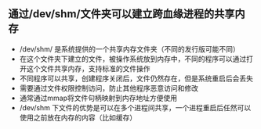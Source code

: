## 通过/dev/shm/文件夹可以建立跨血缘进程的共享内存 

+ /dev/shm/ 是系统提供的一个共享内存文件夹（不同的发行版可能不同）
+ 在这个文件夹下建立的文件，被操作系统放到内存中，不同的程序可以通过打开这个文件共享内存，支持标准的文件操作
+ 不同程序可以共享，创建程序关闭后，文件仍然存在，但是系统重启后会丢失
+ 需要通过文件权限控制访问，防止其他程序恶意访问和修改
+ 通常通过mmap将文件句柄映射到内存地址方便使用
+ /dev/shm 下文件的优势是可以在多个进程间共享，一个进程重启后任然可以使用之前放在内存的内容（比如缓存）
